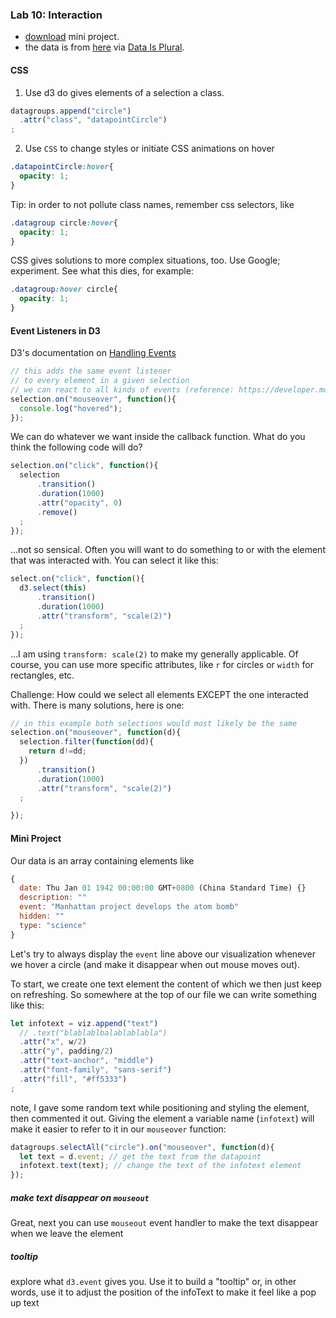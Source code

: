 ### Lab 10: Interaction

- [download](historic-events/historic-events.zip) mini project.
- the data is from [here](https://thebackend.dev/building-monarchs) via [Data Is Plural](https://docs.google.com/spreadsheets/d/1wZhPLMCHKJvwOkP4juclhjFgqIY8fQFMemwKL2c64vk/edit#gid=0).

#### CSS

1. Use d3 do gives elements of a selection a class.
  ```javascript
  datagroups.append("circle")
    .attr("class", "datapointCircle")
  ;
  ```
2. Use `CSS` to change styles or initiate CSS animations on hover
  ```css
  .datapointCircle:hover{
    opacity: 1;
  }
  ```

Tip: in order to not pollute class names, remember css selectors, like
```css
.datagroup circle:hover{
  opacity: 1;
}
```
CSS gives solutions to more complex situations, too. Use Google; experiment. See what this dies, for example:
```CSS
.datagroup:hover circle{
  opacity: 1;
}
```

#### Event Listeners in D3

D3's documentation on [Handling Events](https://github.com/d3/d3-selection#handling-events)
```javascript
// this adds the same event listener
// to every element in a given selection
// we can react to all kinds of events (reference: https://developer.mozilla.org/en-US/docs/Web/Events#Standard_events)
selection.on("mouseover", function(){
  console.log("hovered");
});
```
We can do whatever we want inside the callback function. What do you think the following code will do?
```javascript
selection.on("click", function(){
  selection
      .transition()
      .duration(1000)
      .attr("opacity", 0)
      .remove()
  ;
});
```
...not so sensical. Often you will want to do something to or with the element that was interacted with. You can select it like this:
```javascript
select.on("click", function(){
  d3.select(this)
      .transition()
      .duration(1000)
      .attr("transform", "scale(2)")
  ;
});
```
...I am using `transform: scale(2)` to make my generally applicable. Of course, you can use more specific attributes, like `r` for circles or `width` for rectangles, etc.

Challenge: How could we select all elements EXCEPT the one interacted with. There is many solutions, here is one:
```javascript
// in this example both selections would most likely be the same
selection.on("mouseover", function(d){
  selection.filter(function(dd){
    return d!=dd;
  })
      .transition()
      .duration(1000)
      .attr("transform", "scale(2)")
  ;

});
```

#### Mini Project

Our data is an array containing elements like
```javascript
{
  date: Thu Jan 01 1942 00:00:00 GMT+0800 (China Standard Time) {}
  description: ""
  event: "Manhattan project develops the atom bomb"
  hidden: ""
  type: "science"
}
```
Let's try to always display the `event` line above our visualization whenever we hover a circle (and make it disappear when out mouse moves out).

To start, we create one text element the content of which we then just keep on refreshing. So somewhere at the top of our file we can write something like this:
```javascript
let infotext = viz.append("text")
  // .text("blablablbalablablabla")
  .attr("x", w/2)
  .attr("y", padding/2)
  .attr("text-anchor", "middle")
  .attr("font-family", "sans-serif")
  .attr("fill", "#ff5333")
;
```
note, I gave some random text while positioning and styling the element, then commented it out. Giving the element a variable name (`infotext`) will make it easier to refer to it in our `mouseover` function:
```javascript
datagroups.selectAll("circle").on("mouseover", function(d){
  let text = d.event; // get the text from the datapoint
  infotext.text(text); // change the text of the infotext element
});
```
##### make text disappear on `mouseout`
Great, next you can use `mouseout` event handler to make the text disappear when we leave the element

##### tooltip

explore what `d3.event` gives you. Use it to build a "tooltip" or, in other words, use it to adjust the position of the infoText to make it feel like a pop up text
